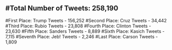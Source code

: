 #Total Number of Tweets: 258,190 
---
#First Place: Trump Tweets - 156,252
#Second Place: Cruz Tweets - 34,442
#Third Place: Rubio Tweets - 23,808
#Fourth Place: Clinton Tweets - 23,630
#Fifth Place: Sanders Tweets - 8,889
#Sixth Place: Kasich Tweets - 7,115
#Seventh Place: Jeb! Tweets - 2,246
#Last Place: Carson Tweets - 1,809
